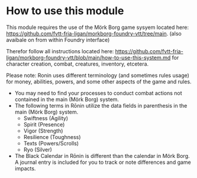 # How to use this module

This module requires the use of the Mörk Borg game sysyem located here: https://github.com/fvtt-fria-ligan/morkborg-foundry-vtt/tree/main. (also avaibale on from within Foundry interface)

Therefor follow all instructions located here: https://github.com/fvtt-fria-ligan/morkborg-foundry-vtt/blob/main/how-to-use-this-system.md for character creation, combat, creatures, inventory, etcetera. 

Please note: Ronin uses different terminology (and sometimes rules usage) for money, abilities, powers, and some other aspects of the game and rules.
- You may need to find your processes to conduct combat actions not contained in the main (Mörk Borg) system.
- The following terms in Rōnin utilize the data fields in parenthesis in the main (Mörk Borg) system.
  - Swiftness (Agility)
  - Spirit (Presence)
  - Vigor (Strength)
  - Resilience (Toughness)
  - Texts (Powers/Scrolls)
  - Ryo (Silver)
- The Black Calendar in Rōnin is different than the calendar in Mörk Borg. A journal entry is included for you to track or note differences and game impacts. 
